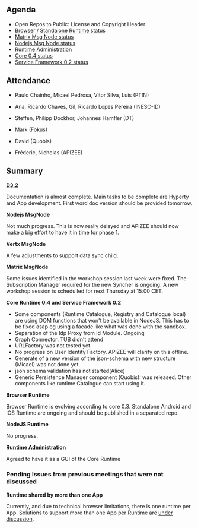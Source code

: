 Agenda
------

-	Open Repos to Public: License and Copyright Header
-	[Browser / Standalone Runtime status](https://github.com/reTHINK-project/dev-runtime-browser/issues)
-	[Matrix Msg Node status](https://github.com/reTHINK-project/dev-msg-node-matrix)
-	[Nodejs Msg Node status](https://github.com/reTHINK-project/dev-msg-node-nodejs/issues)
-	[Runtime Administration](https://github.com/reTHINK-project/core-framework/issues/160)
-	[Core 0.4 status](https://github.com/reTHINK-project/dev-runtime-core/milestones/Core%200.4%20)
-	[Service Framework 0.2 status](https://github.com/reTHINK-project/dev-service-framework/milestones/service-framework%200.2)

Attendance
----------

-	Paulo Chainho, Micael Pedrosa, Vitor Silva, Luis (PTIN)

-	Ana, Ricardo Chaves, Gil, Ricardo Lopes Pereira (INESC-ID)

-	Steffen, Philipp Dockhor, Johannes Hamfler (DT)

-	Mark (Fokus)

-	David (Quobis)

- Fréderic, Nicholas (APIZEE)

Summary
-------

**[D3.2](https://github.com/reTHINK-project/core-framework/labels/D3.2)**

Documentation is almost complete. Main tasks to be complete are Hyperty and App development. First word doc version should be provided tomorrow.

**Nodejs MsgNode**

Not much progress. This is now really delayed and APIZEE should now make a big effort to have it in time for phase 1.

**Vertx MsgNode**

A few adjustments to support data sync child.

**Matrix MsgNode**

Some issues identified in the workshop session last week were fixed. The Subscription Manager required for the new Syncher is ongoing. A new workshop session is schedulled for next Thursday at 15:00 CET.

**Core Runtime 0.4 and Service Framework 0.2**

-	Some components (Runtime Catalogue, Registry and Catalogue local) are using DOM functions that won't be available in NodeJS. This has to be fixed asap eg using a facade like what was done with the sandbox.
-	Separation of the Idp Proxy from Id Module. Ongoing
-	Graph Connector: TUB didn't attend
-	URLFactory was not tested yet.
-	No progress on User Identity Factory. APIZEE will clarify on this offline.
-	Generate of a new version of the json-schema with new structure (Micael) was not done yet.
-	json schema validation has not started(Alice)
-	Generic Persistence Manager component (Quobis): was released. Other components like runtime Catalogue can start using it.


**Browser Runtime**

Browser Runtime is evolving according to core 0.3. Standalone Android and iOS Runtime are ongoing and should be published in a separated repo.

**NodeJS Runtime**

No progress.

**[Runtime Administration](https://github.com/reTHINK-project/core-framework/issues/160)**

Agreed to have it as a GUI of the Core Runtime


### Pending Issues from previous meetings that were not discussed

**Runtime shared by more than one App**

Currently, and due to technical browser limitations, there is one runtime per App. Solutions to support more than one App per Runtime are [under discussion](https://github.com/reTHINK-project/core-framework/issues/137).
